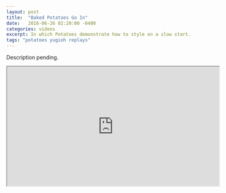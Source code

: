```yaml
---
layout: post
title:  "Baked Potatoes Go In"
date:   2016-06-26 02:20:00 -0400
categories: videos
excerpt: In which Potatoes demonstrate how to style on a slow start.
tags: "potatoes yugioh replays"
---
```


Description pending.
<div class="youtube">
<iframe width="560" height="315" src="https://www.youtube.com/embed/zCBv3n0pMS4" frameborder="1" allowfullscreen></iframe>
</div>